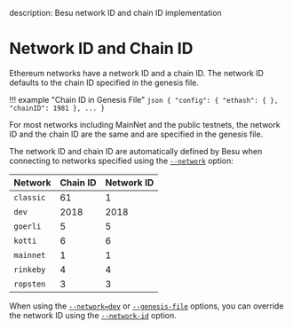 description: Besu network ID and chain ID implementation
<!--- END of page meta data -->

# Network ID and Chain ID

Ethereum networks have a network ID and a chain ID. The network ID defaults to the chain ID specified 
in the genesis file.

!!! example "Chain ID in Genesis File"
    ```json
    {
      "config": {
        "ethash": {
        },
         "chainID": 1981
      },
      ...
    }
    ```

For most networks including MainNet and the public testnets, the network ID and the chain ID are the
same and are specified in the genesis file.

The network ID and chain ID are automatically defined by Besu when connecting to networks specified 
using the [`--network`](../Reference/CLI/CLI-Syntax.md#network) option:

| Network   | Chain ID | Network ID |
|-----------|----------|------------|
| `classic` | 61       | 1          |
| `dev`     | 2018     | 2018       |
| `goerli`  | 5        | 5          |
| `kotti`   | 6        | 6          |
| `mainnet` | 1        | 1          |
| `rinkeby` | 4        | 4          |
| `ropsten` | 3        | 3          |

When using the [`--network=dev`](../Reference/CLI/CLI-Syntax.md#network) or 
[`--genesis-file`](../Reference/CLI/CLI-Syntax.md#genesis-file) options, you can override the 
network ID using the [`--network-id`](../Reference/CLI/CLI-Syntax.md#network-id) option. 


